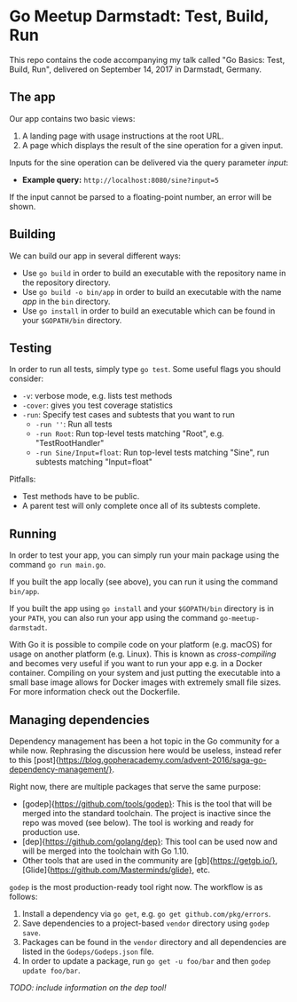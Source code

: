 # Go Meetup Darmstadt: Test, Build, Run

This repo contains the code accompanying my talk called "Go Basics: Test, Build,
Run", delivered on September 14, 2017 in Darmstadt, Germany.

## The app

Our app contains two basic views:
1. A landing page with usage instructions at the root URL.
2. A page which displays the result of the sine operation for a given input.

Inputs for the sine operation can be delivered via the query parameter *input*:
* **Example query:** `http://localhost:8080/sine?input=5`

If the input cannot be parsed to a floating-point number, an error will be
shown.

## Building

We can build our app in several different ways:
* Use `go build` in order to build an executable with the repository name in 
the repository directory.
* Use `go build -o bin/app` in order to build an executable with the name *app* in
the `bin` directory.
* Use `go install` in order to build an executable which can be found in your
`$GOPATH/bin` directory.

## Testing

In order to run all tests, simply type `go test`. Some useful flags you should
consider:
* `-v`: verbose mode, e.g. lists test methods
* `-cover`: gives you test coverage statistics
* `-run`: Specify test cases  and subtests that you want to run
  * `-run ''`: Run all tests
  * `-run Root`: Run top-level tests matching "Root", e.g. "TestRootHandler"
  * `-run Sine/Input=float`: Run top-level tests matching "Sine", run subtests
  matching "Input=float"

Pitfalls:
* Test methods have to be public.
* A parent test will only complete once all of its subtests complete.

## Running

In order to test your app, you can simply run your main package using the
command `go run main.go`.


If you built the app locally (see above), you can run it using the command 
`bin/app`.


If you built the app using `go install` and your `$GOPATH/bin` directory is in
your `PATH`, you can also run your app using the command `go-meetup-darmstadt`.


With Go it is possible to compile code on your platform (e.g. macOS) for usage
on another platform (e.g. Linux). This is known as *cross-compiling* and 
becomes very useful if you want to run your app e.g. in a Docker container.
Compiling on your system and just putting the executable into a small base
image allows for Docker images with extremely small file sizes. For more
information check out the Dockerfile.

## Managing dependencies

Dependency management has been a hot topic in the Go community for a while now.
Rephrasing the discussion here would be useless, instead refer to this
[post]{https://blog.gopheracademy.com/advent-2016/saga-go-dependency-management/}.


Right now, there are multiple packages that serve the same purpose:
* [godep]{https://github.com/tools/godep}: This is the tool that will be merged
into the standard toolchain. The project is inactive since the repo was moved
(see below). The tool is working and ready for production use.
* [dep]{https://github.com/golang/dep}: This tool can be used now and will be
merged into the toolchain with Go 1.10.
* Other tools that are used in the community are [gb]{https://getgb.io/},
[Glide]{https://github.com/Masterminds/glide}, etc.


`godep` is the most production-ready tool right now. The workflow is as follows:
1. Install a dependency via `go get`, e.g. `go get github.com/pkg/errors`.
2. Save dependencies to a project-based `vendor` directory using `godep save`.
3. Packages can be found in the `vendor` directory and all dependencies are
listed in the `Godeps/Godeps.json` file.
4. In order to update a package, run `go get -u foo/bar` and then
`godep update foo/bar`.

*TODO: include information on the dep tool!*
